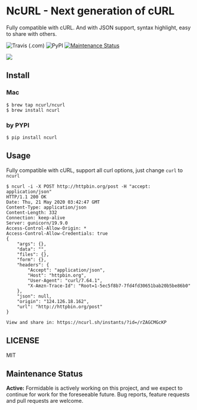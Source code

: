 # NcURL - Next generation of cURL

Fully compatible with cURL. And with JSON support, syntax highlight, easy to share with others.

![Travis (.com)](https://img.shields.io/travis/com/ncurl/ncurl)
![PyPI](https://img.shields.io/pypi/v/ncurl)
[![Maintenance Status][maintenance-image]](#maintenance-status)

![](./resources/preview.png)

## Install

### Mac

```
$ brew tap ncurl/ncurl
$ brew install ncurl
```

### by PYPI

```shell
$ pip install ncurl
```

## Usage

Fully compatible with cURL, support all curl options, just change `curl` to `ncurl`

```
$ ncurl -i -X POST http://httpbin.org/post -H "accept: application/json"
HTTP/1.1 200 OK
Date: Thu, 21 May 2020 03:42:47 GMT
Content-Type: application/json
Content-Length: 332
Connection: keep-alive
Server: gunicorn/19.9.0
Access-Control-Allow-Origin: *
Access-Control-Allow-Credentials: true
{
    "args": {},
    "data": "",
    "files": {},
    "form": {},
    "headers": {
        "Accept": "application/json",
        "Host": "httpbin.org",
        "User-Agent": "curl/7.64.1",
        "X-Amzn-Trace-Id": "Root=1-5ec5f8b7-7fd4fd30651bab20b5be86b0"
    },
    "json": null,
    "origin": "124.126.18.162",
    "url": "http://httpbin.org/post"
}

View and share in: https://ncurl.sh/instants/?id=/rZAGCMGcKP
```

## LICENSE

MIT

## Maintenance Status

**Active:** Formidable is actively working on this project, and we expect to continue for work for the foreseeable future. Bug reports, feature requests and pull requests are welcome.

[maintenance-image]: https://img.shields.io/badge/maintenance-active-green.svg
